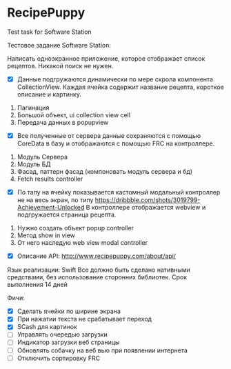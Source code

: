 # RecipePuppy
Test task for Software Station

Тестовое задание Software Station: 

Написать одноэкранное приложение, которое отображает список рецептов. Никакой поиск не нужен.

- [x] Данные подгружаются динамически по мере скрола компонента CollectionView. Каждая ячейка содержит название рецепта, короткое описание и картинку.

1. Пагинация
2. Большой объект,  ui collection view cell
3. Передача данных в popupview 

- [x] Все полученные от сервера данные сохраняются с помощью CoreData в базу и отображаются с помощью FRC на контроллере.

1. Модуль Сервера
2. Модуль БД
3. Фасад, паттерн фасад (компоновать модуль сервера и бд)
4. Fetch results controller 

- [x] По тапу на ячейку показывается кастомный модальный контроллер не на весь экран, по типу https://dribbble.com/shots/3019799-Achievement-Unlocked  В контроллере отображается webview и подгружается страница рецепта.

1. Нужно создать объект popup controller
2. Метод show in view
3. От него наследую web view modal controller

- [x] Описание API: http://www.recipepuppy.com/about/api/

Язык реализации: Swift  Все должно быть сделано нативными средствами, без использование сторонних библиотек. Срок выполнения 14 дней

Фичи:
- [x] Сделать ячейки по ширине экрана
- [x] При нажатии текста не срабатывает переход
- [x] SCash для картинок
- [ ] Управлять очередью загрузки
- [ ] Индикатор загрузки веб страницы
- [ ] Обновлять собачку на веб вью при появлении интернета
- [ ] Отключить сортировку FRC
